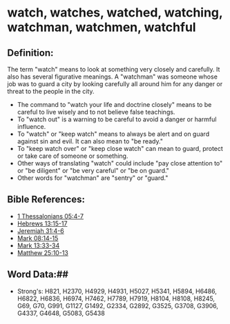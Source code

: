 # watch, watches, watched, watching, watchman, watchmen, watchful #

## Definition: ##

The term "watch" means to look at something very closely and carefully. It also has several figurative meanings. A "watchman" was someone whose job was to guard a city by looking carefully all around him for any danger or threat to the people in the city.

* The command to "watch your life and doctrine closely" means to be careful to live wisely and to not believe false teachings.
* To "watch out" is a warning to be careful to avoid a danger or harmful influence.
* To "watch" or "keep watch" means to always be alert and on guard against sin and evil. It can also mean to "be ready."
* To "keep watch over" or "keep close watch" can mean to guard, protect or take care of someone or something.
* Other ways of translating "watch" could include "pay close attention to" or "be diligent" or "be very careful" or "be on guard."
* Other words for "watchman" are "sentry" or "guard."

## Bible References: ##

* [1 Thessalonians 05:4-7](rc://en/tn/help/1th/05/04)
* [Hebrews 13:15-17](rc://en/tn/help/heb/13/15)
* [Jeremiah 31:4-6](rc://en/tn/help/jer/31/04)
* [Mark 08:14-15](rc://en/tn/help/mrk/08/14)
* [Mark 13:33-34](rc://en/tn/help/mrk/13/33)
* [Matthew 25:10-13](rc://en/tn/help/mat/25/10)

## Word Data:##

* Strong's: H821, H2370, H4929, H4931, H5027, H5341, H5894, H6486, H6822, H6836, H6974, H7462, H7789, H7919, H8104, H8108, H8245, G69, G70, G991, G1127, G1492, G2334, G2892, G3525, G3708, G3906, G4337, G4648, G5083, G5438
